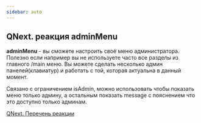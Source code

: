 ```yaml
---
sidebar: auto
---
```


## QNext. реакция adminMenu

**adminMenu** - вы сможете настроить своё меню администратора. Полезно если например вы не используете часто все разделы из главного /main меню. Вы можете сделать несколько админ панелей(клавиатур) и работать с той, которая актуальна в данный момент.



Связано с ограничением isAdmin, можно использовать чтобы показать меню только админу, а остальным показать message с пояснением что это доступно только админам.



[QNext. Перечень реакции](/docs-test/ph/QNext-admin-reaction-about-05-01)